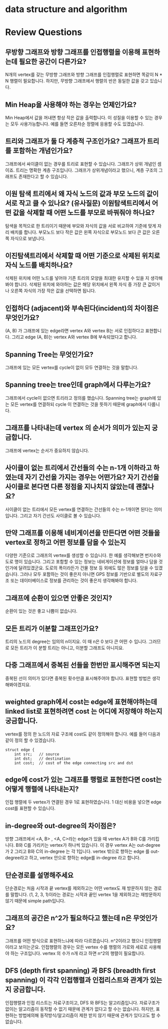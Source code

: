 # data structure and algorithm



# Review Questions


## 무방향 그래프와 방향 그래프를 인접행렬을 이용해 표현하는데 필요한 공간이 다른가요?

N개의 vertex를 갖는 무방향 그래프와 방향 그래프를 인접행렬로 표현하면 똑같이 N * N 행렬이 필요합니다. 하지만, 무방향 그래프에서 행렬의 반은 동일한 값을 갖고 있습니다.

## Min Heap을 사용해야 하는 경우는 언제인가요?

Min Heap에서 값을 꺼내면 항상 작은 값을 출력합니다. 이 성질을 이용할 수 있는 경우는 모두 사용가능합니다. 예를 들면 오른차순 정렬에 응용할 수도 있겠습니다.

## 트리와 그래프가 둘 다 계층적 구조인가요? 그래프가 트리를 포함하는 개념인가요?

그래프에서 싸이클이 없는 경우를 트리로 표현할 수 있습니다. 그래프가 상위 개념인 셈이죠. 트리는 명확한 계층 구조입니다. 그래프가 상위개념이라고 했으니, 계층 구조의 그래프도 존재한다고 할 수 있습니다.

## 이원 탐색 트리에서 왜 자식 노드의 값과 부모 노드의 값이 서로 작고 클 수 있나요?  (유사질문) 이원탐색트리에서 어떤 값을 삭제할 때 어떤 노드를 부모로 바꿔줘야 하나요?

탐색을 목적으로 한 트리이기 때문에 부모와 자식의 값을 서로 비교하여 기준에 맞게 자리 배치를 합니다. 부모노드 보다 작은 값은 왼쪽 자식으로 부모노드 보다 큰 값은 오른쪽 자식으로 보냅니다.

## 이진탐색트리에서 삭제할 때 어떤 기준으로 삭제된 위치로 자식 노드를 배치하나요?

삭제된 위치에 어떤 노드를 넣어야 기존 트리의 모양을 최대한 유지할 수 있을 지 생각해봐야 합니다. 삭제된 위치에 와야하는 값은 해당 위치에서 왼쪽 자식 중 가장 큰 값이거나 오른쪽 자식의 가장 작은 값을 선택하면 됩니다. 

## 인접하다 (adjacent)와 부속된다(incident)의 차이점은 무엇인가요?

(A, B) 가 그래프에 있는 edge라면 vertex A와 vertex B는 서로 인접하다고 표현합니다. 그리고 edge (A, B)는 vertex A와 vertex B에 부속되었다고 합니다.

## Spanning Tree는 무엇인가요?

그래프에 있는 모든 vertex를 cycle이 없이 모두 연결하는 것을 말합니다. 

## Spanning tree는 tree인데 graph에서 다루는가요?

그래프에서 cycle이 없으면 트리라고 정의를 했습니다. Spanning tree는 graph에 있는 모든 vertex를 연결하되 cycle 이 연결하는 것을 뜻하기 때문에 graph에서 다룹니다.

## 그래프를 나타내는데 vertex 의 순서가 의미가 있는지 궁금합니다.

그래프에 vertex는 순서가 중요하지 않습니다. 

## 사이클이 없는 트리에서 간선들의 수는 n-1개 이하라고 하였는데 자기 간선을 가지는 경우는 어떤가요? 자기 간선을 사이클로 본다면 다른 정점을 지나치지 않았는데 괜찮나요?

사이클이 없는 트리에서 모든 vertex를 연결하는 간선들의 수는 n-1개이면 된다는 의미입니다. 그리고 자기 간선도 사이클로 볼 수 있습니다.  

## 만약 그래프를 이용해 네비게이션을 만든다면 어떤 것들을 vertex로 정하고 어떤 정보를 담을 수 있는지

다양한 기준으로 그래프의 vertex를 생성할 수 있습니다. 한 예를 생각해보면 번지수와 도로 명이 있습니다. 그리고 포함할 수 있는 정보는 네비게이션에 정보를 얼마나 담을 것인가에 달려있겠군요. 도로의 폭이라든가 건물 정보 등 외에도 많은 정보를 담을 수 있겠습니다. 그러나 모두 포함하는 것이 좋은지 아니면 GPS 정보를 기반으로 별도의 자료구조 또는 데이터베이스로 정보를 관리하는 것이 좋은지 생각해봐야 합니다.

## 그래프에 순환이 있으면 안좋은 것인지?

순환이 있는 것은 좋고 나쁨이 없습니다. 


## 모든 트리가 이분할 그래프인가요?

트리의 노드의 degree는 임의의 n이지요. 이 때 n은 0 보다 큰 어떤 수 입니다. 그러므로 모든 트리가 이 분할 트리는 아니고, 이분할 그래프도 아니지요.  

## 다중 그래프에서 중복된 선들을 한번만 표시해주면 되는지

중복된 선이 의미가 있다면 중복된 횟수만큼 표시해주어야 합니다. 표현할 방법은 생각해봐야겠지요.

## weighted graph에서 cost는 edge에 표현해야하는데 linked list로 표현하려면 cost 는 어디에 저장해야 하는지 궁금합니다. 

vertex를 정의 한 노드의 자료 구조에 cost도 같이 정의해야 합니다.  예를 들어 다음과 같이 정의 할 수 있겠습니다. 
```
struct edge {
    int src;   // source
    int dst;   // destination
    int cost;  // cost of the edge connecting src and dst
```
## edge에 cost가 있는 그래프를 행렬로 표현한다면 cost는 어떻게 행렬에 나타내는지?

인접 행렬에 두 vertex가 연결된 경우 1로 표현하였습니다. 1 대신 비용을 넣으면 edge cost를 표현할 수 있습니다. 

## in-degree와 out-degree의 차이점은?

방향 그래프에서 <A, B> , <A, C>라는 edge가 있을 때 vertex A가 B와 C를 가리킵니다.  B와  C를 가리키는 vertex가 하나씩 있습니다. 이 경우 vertex A는 out-degree가 2 그리고 B와 C의 in-degree 는 각 1입니다.  vertex 밖으로 향하는 edge 를 out-degree라고 하고, vertex 안으로 향하는 edge를 in-degree 라고 합니다. 

## 단순경로를 설명해주세요

단순경로는 처음 시작과 끝 vertex를 제외하고는 어떤 vertex도 재 방문하지 않는 경로를 말합니다. (1, 2, 3, 1)이라는 경로는 시작과 끝인 vertex 1을 제외하고는 재방문하지 않기 때문에 simple path입니다.

## 그래프의 공간은 n^2가 필요하다고 했는데 n은 무엇인가요?

그래프를 어떤 방식으로 표현하느냐에 따라 다르겠습니다.  n^2이라고 했으니 인접행렬이라고 보이는군요. 인접행렬의 경우는 모든 vertex 수를 행렬의 가로와 세로로 사용해야 하는 구조입니다. vertex 의 수가 n개 라고 하면 n^2의 행렬이 필요합니다.  

## DFS (depth first spanning) 과 BFS (breadth first spanning) 이 각각 인접행렬과 인접리스트와 관계가 있는지 궁금합니다. 

인접행렬과 인접 리스트는 자료구조이고, DFS 와 BFS는 알고리즘입니다. 자료구조가 없이는 알고리즘이 동작할 수 없기 때문에 관계가 없다고 할 수는 없습니다. 하지만, 표현하는 방법에의해 동작방식/알고리즘이 제한 받지 않기 때문에 관계가 있다고도 할 수 없습니다.  







